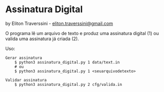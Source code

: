 # Assinatura Digital

by Eliton Traverssini - <eliton.traverssini@gmail.com>

O programa lê um arquivo de texto e produz uma assinatura digital (1) ou valida uma assinatura já criada (2).

Uso:

	Gerar assinatura
		$ python3 assinatura_digital.py 1 data/text.in
		# ou
		$ python3 assinatura_digital.py 1 <seuarquivodetexto>

	Validar assinatura
		$ python3 assinatura_digital.py 2 cfg/valida.in
